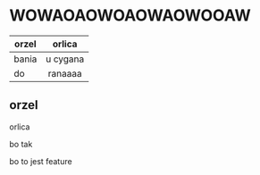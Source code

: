 # WOWAOAOWOAOWAOWOOAW


|orzel|orlica|
|---|:---:|
|bania|u cygana|
|do | ranaaaa|

## orzel

orlica

bo tak

bo to jest feature